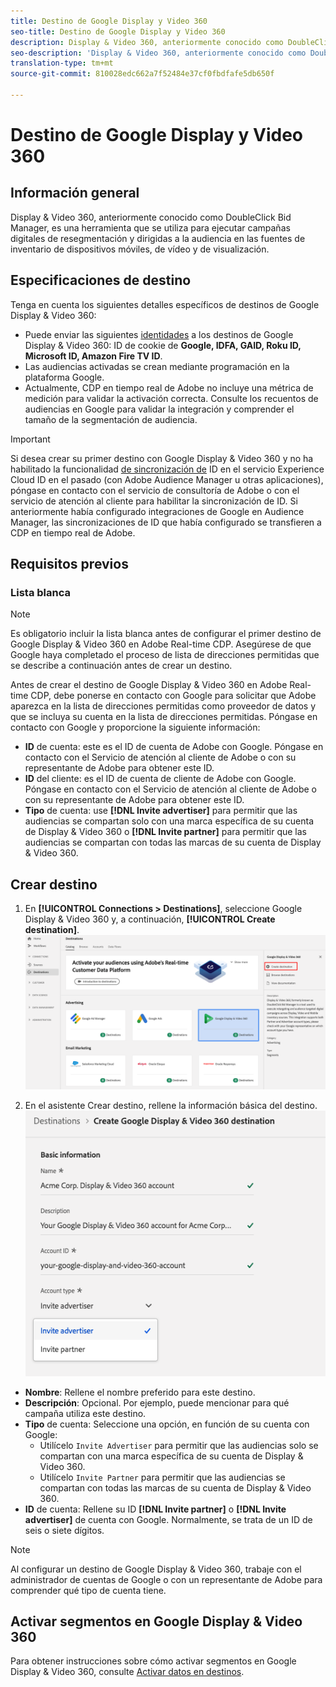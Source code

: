 ```yaml
---
title: Destino de Google Display y Video 360
seo-title: Destino de Google Display y Video 360
description: Display & Video 360, anteriormente conocido como DoubleClick Bid Manager, es una herramienta que se utiliza para ejecutar campañas digitales de resegmentación y dirigidas a la audiencia en las fuentes de inventario de dispositivos móviles, vídeo y visualización.
seo-description: 'Display & Video 360, anteriormente conocido como DoubleClick Bid Manager, es una herramienta que se utiliza para ejecutar campañas digitales de resegmentación y dirigidas a la audiencia en las fuentes de inventario de dispositivos móviles, vídeo y visualización. '
translation-type: tm+mt
source-git-commit: 810028edc662a7f52484e37cf0fbdfafe5db650f

---
```



# Destino de Google Display y Video 360

## Información general

Display &amp; Video 360, anteriormente conocido como DoubleClick Bid Manager, es una herramienta que se utiliza para ejecutar campañas digitales de resegmentación y dirigidas a la audiencia en las fuentes de inventario de dispositivos móviles, de vídeo y de visualización.

## Especificaciones de destino

Tenga en cuenta los siguientes detalles específicos de destinos de Google Display &amp; Video 360:

* Puede enviar las siguientes [identidades](https://www.adobe.io/apis/experienceplatform/home/profile-identity-segmentation/profile-identity-segmentation-services.html#!api-specification/markdown/narrative/technical_overview/identity_namespace_overview/identity_namespace_overview.md) a los destinos de Google Display &amp; Video 360: ID de cookie de **Google, IDFA, GAID, Roku ID, Microsoft ID, Amazon Fire TV ID**.
* Las audiencias activadas se crean mediante programación en la plataforma Google.
* Actualmente, CDP en tiempo real de Adobe no incluye una métrica de medición para validar la activación correcta. Consulte los recuentos de audiencias en Google para validar la integración y comprender el tamaño de la segmentación de audiencia.

>[!IMPORTANT]
>
>Si desea crear su primer destino con Google Display &amp; Video 360 y no ha habilitado la funcionalidad [de sincronización de](https://docs.adobe.com/content/help/en/id-service/using/id-service-api/methods/idsync.html) ID en el servicio Experience Cloud ID en el pasado (con Adobe Audience Manager u otras aplicaciones), póngase en contacto con el servicio de consultoría de Adobe o con el servicio de atención al cliente para habilitar la sincronización de ID. Si anteriormente había configurado integraciones de Google en Audience Manager, las sincronizaciones de ID que había configurado se transfieren a CDP en tiempo real de Adobe.

## Requisitos previos

### Lista blanca

>[!NOTE]
>
>Es obligatorio incluir la lista blanca antes de configurar el primer destino de Google Display &amp; Video 360 en Adobe Real-time CDP. Asegúrese de que Google haya completado el proceso de lista de direcciones permitidas que se describe a continuación antes de crear un destino.

Antes de crear el destino de Google Display &amp; Video 360 en Adobe Real-time CDP, debe ponerse en contacto con Google para solicitar que Adobe aparezca en la lista de direcciones permitidas como proveedor de datos y que se incluya su cuenta en la lista de direcciones permitidas. Póngase en contacto con Google y proporcione la siguiente información:

* **ID** de cuenta: este es el ID de cuenta de Adobe con Google. Póngase en contacto con el Servicio de atención al cliente de Adobe o con su representante de Adobe para obtener este ID.
* **ID** del cliente: es el ID de cuenta de cliente de Adobe con Google. Póngase en contacto con el Servicio de atención al cliente de Adobe o con su representante de Adobe para obtener este ID.
* **Tipo** de cuenta: use **[!DNL Invite advertiser]** para permitir que las audiencias se compartan solo con una marca específica de su cuenta de Display &amp; Video 360 o **[!DNL Invite partner]** para permitir que las audiencias se compartan con todas las marcas de su cuenta de Display &amp; Video 360.

## Crear destino

1. En **[!UICONTROL Connections > Destinations]**, seleccione Google Display &amp; Video 360 y, a continuación, **[!UICONTROL Create destination]**.
   ![Destino de Connect Google Display y Video 360](/help/rtcdp/destinations/assets/google-dv360-destination.png)

2. En el asistente Crear destino, rellene la información básica del destino.
   ![Información básica Google Display &amp; Video 360](/help/rtcdp/destinations/assets/google-dv360-basic-information.png)
* **Nombre**: Rellene el nombre preferido para este destino.
* **Descripción**: Opcional. Por ejemplo, puede mencionar para qué campaña utiliza este destino.
* **Tipo** de cuenta: Seleccione una opción, en función de su cuenta con Google:
   * Utilícelo `Invite Advertiser` para permitir que las audiencias solo se compartan con una marca específica de su cuenta de Display &amp; Video 360.
   * Utilícelo `Invite Partner` para permitir que las audiencias se compartan con todas las marcas de su cuenta de Display &amp; Video 360.
* **ID** de cuenta: Rellene su ID **[!DNL Invite partner]** o **[!DNL Invite advertiser]** de cuenta con Google. Normalmente, se trata de un ID de seis o siete dígitos.

>[!NOTE]
>
>Al configurar un destino de Google Display &amp; Video 360, trabaje con el administrador de cuentas de Google o con un representante de Adobe para comprender qué tipo de cuenta tiene.

## Activar segmentos en Google Display &amp; Video 360

Para obtener instrucciones sobre cómo activar segmentos en Google Display &amp; Video 360, consulte [Activar datos en destinos](/help/rtcdp/destinations/activate-destinations.md).